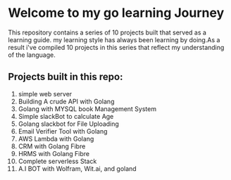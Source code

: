 # Welcome to my go learning Journey

This repository contains a series of 10 projects built that served as a learning guide.
my learning style has always been learning by doing.As a result i've compiled 10 projects in this series that reflect my understanding of the language.

## Projects built in this repo:
1. simple web server
2. Building A crude API with Golang
3. Golang with MYSQL book Management System
4. Simple slackBot to calculate Age
5. Golang slackbot for File Uploading
6. Email Verifier Tool with Golang
7. AWS Lambda with Golang
8. CRM with Golang Fibre
9. HRMS with Golang Fibre
10. Complete serverless Stack
11. A.I BOT with Wolfram, Wit.ai, and goland
